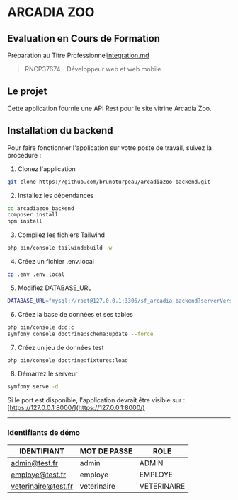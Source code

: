 # ARCADIA ZOO 

## Evaluation en Cours de Formation

Préparation au Titre Professionnel[integration.md](..%2Farcadiazoo_backend%2Fdoc%2Fintegration.md)
> RNCP37674 - Développeur web et web mobile

## Le projet

Cette application fournie une API Rest pour le site vitrine Arcadia Zoo.


## Installation du backend

Pour faire fonctionner l'application sur votre poste de travail, suivez la procédure :

1. Clonez l'application
```bash
git clone https://github.com/brunoturpeau/arcadiazoo-backend.git
```

2. Installez les dépendances

```bash
cd arcadiazoo_backend
composer install
npm install
```

3. Compilez les fichiers Tailwind

```bash
php bin/console tailwind:build -w
```

4. Créez un fichier .env.local

```bash
cp .env .env.local
```

5. Modifiez DATABASE_URL

```bash
DATABASE_URL="mysql://root@127.0.0.1:3306/sf_arcadia-backend?serverVersion=8"
```

6. Créez la base de données et ses tables

```bash
php bin/console d:d:c
symfony console doctrine:schema:update --force
```

7. Créez un jeu de données test

```bash
php bin/console doctrine:fixtures:load
```

8. Démarrez le serveur

```bash
symfony serve -d
```
Si le port est disponible, l'application devrait être visible sur :
[https://127.0.0.1:8000/](https://127.0.0.1:8000/)

---

### Identifiants de démo

| IDENTIFIANT           | MOT DE PASSE | ROLE        |
|-----------------------|--------------|-------------|
| <admin@test.fr>       | admin        | ADMIN       |
| <employe@test.fr>     | employe      | EMPLOYE     |
| <veterinaire@test.fr> | veterinaire  | VETERINAIRE |
